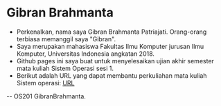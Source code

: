 ---
---

# Gibran Brahmanta

* Perkenalkan, nama saya Gibran Brahmanta Patriajati. Orang-orang terbiasa memanggil saya "Gibran".
* Saya merupakan mahasiswa Fakultas Ilmu Komputer jurusan Ilmu Komputer, Universitas Indonesia angkatan 2018.
* Github pages ini saya buat untuk menyelesaikan ujian akhir semester mata kuliah Sistem Operasi sesi 1.
* Berikut adalah URL yang dapat membantu perkuliahan mata kuliah Sistem operasi: [URL](URLs/)

-- OS201 GibranBrahmanta.
